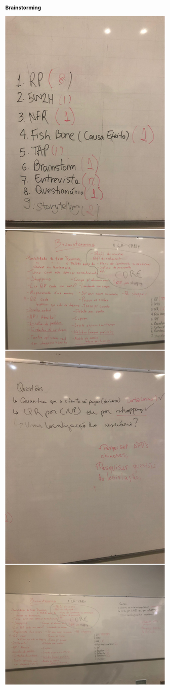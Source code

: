 ### Brainstorming

![documentos-levantados](../images/brainstorming/1.jpg)
![braisntorming-1](../images/brainstorming/2.jpg)
![brainstorming-2](../images/brainstorming/3.jpg)
![brainstorming-3](../images/brainstorming/4.jpg)
